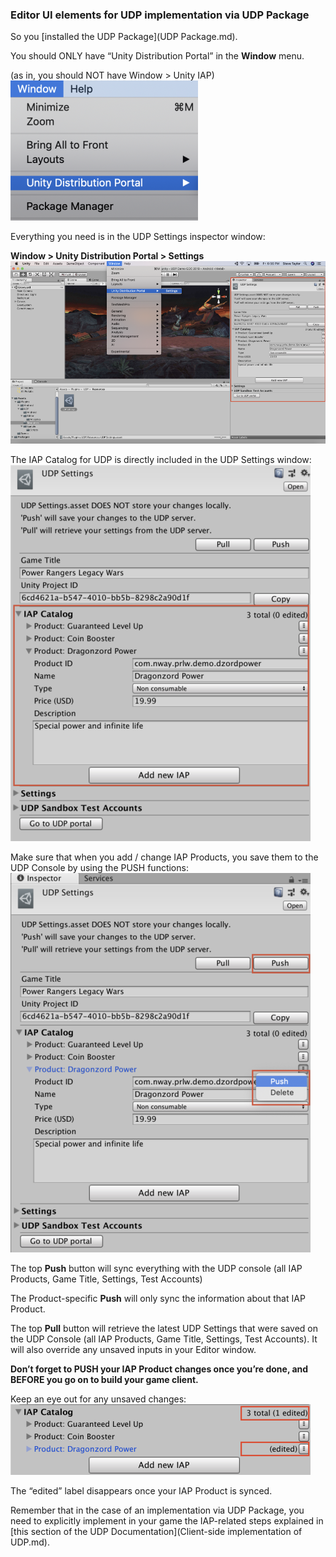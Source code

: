 ### Editor UI elements for UDP implementation via UDP Package

So you [installed the UDP Package](UDP Package.md).

You should ONLY have “Unity Distribution Portal” in the **Window** menu.

(as in, you should NOT have Window > Unity IAP)
![img](images/image_51.png)

Everything you need is in the UDP Settings inspector window:

**Window > Unity Distribution Portal > Settings**
![img](images/image_52.png)

The IAP Catalog for UDP is directly included in the UDP Settings window:
![img](images/image_53.png)

Make sure that when you add / change IAP Products, you save them to the UDP Console by using the PUSH functions:
![img](images/image_54.png)

The top **Push** button will sync everything with the UDP console (all IAP Products, Game Title, Settings, Test Accounts)

The Product-specific **Push** will only sync the information about that IAP Product.

The top **Pull** button will retrieve the latest UDP Settings that were saved on the UDP Console (all IAP Products, Game Title, Settings, Test Accounts). It will also override any unsaved inputs in your Editor window.

**Don’t forget to PUSH your IAP Product changes once you’re done, and BEFORE you go on to build your game client.**

Keep an eye out for any unsaved changes:
![img](images/image_55.png)

The “edited” label disappears once your IAP Product is synced.

Remember that in the case of an implementation via UDP Package, you need to explicitly implement in your game the IAP-related steps explained in [this section of the UDP Documentation](Client-side implementation of UDP.md).

